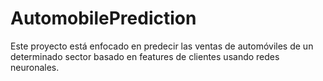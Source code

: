 # AutomobilePrediction
Este proyecto está enfocado en predecir las ventas de automóviles de un determinado sector basado en features de clientes usando redes neuronales.
